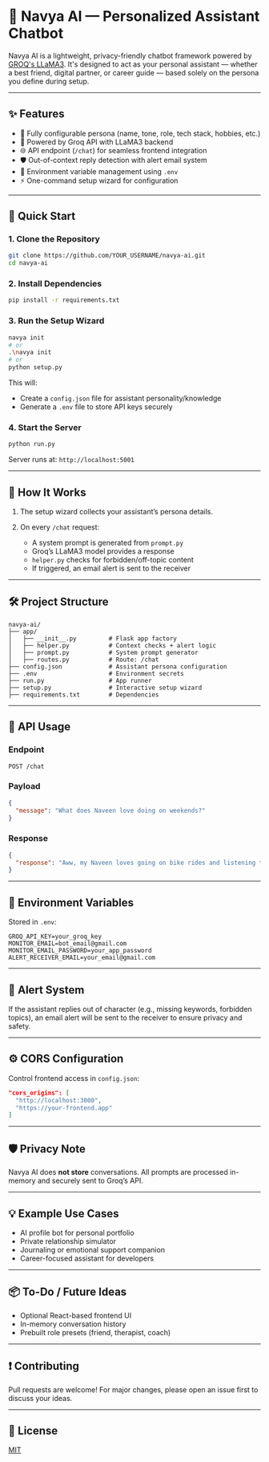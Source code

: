 # 💬 Navya AI — Personalized Assistant Chatbot

Navya AI is a lightweight, privacy-friendly chatbot framework powered by [GROQ's LLaMA3](https://groq.com/llama3/). It's designed to act as your personal assistant — whether a best friend, digital partner, or career guide — based solely on the persona you define during setup.

---

## ✨ Features

* 🔧 Fully configurable persona (name, tone, role, tech stack, hobbies, etc.)
* 🤖 Powered by Groq API with LLaMA3 backend
* 🌐 API endpoint (`/chat`) for seamless frontend integration
* 🛡️ Out-of-context reply detection with alert email system
* 🔐 Environment variable management using `.env`
* ⚡ One-command setup wizard for configuration

---

## 🚀 Quick Start

### 1. Clone the Repository

```bash
git clone https://github.com/YOUR_USERNAME/navya-ai.git
cd navya-ai
```

### 2. Install Dependencies

```bash
pip install -r requirements.txt
```

### 3. Run the Setup Wizard

```bash
navya init
# or
.\navya init
# or
python setup.py
```

This will:

* Create a `config.json` file for assistant personality/knowledge
* Generate a `.env` file to store API keys securely

### 4. Start the Server

```bash
python run.py
```

Server runs at: `http://localhost:5001`

---

## 🧠 How It Works

1. The setup wizard collects your assistant’s persona details.
2. On every `/chat` request:

   * A system prompt is generated from `prompt.py`
   * Groq’s LLaMA3 model provides a response
   * `helper.py` checks for forbidden/off-topic content
   * If triggered, an email alert is sent to the receiver

---

## 🛠️ Project Structure

```
navya-ai/
├── app/
│   ├── __init__.py         # Flask app factory
│   ├── helper.py           # Context checks + alert logic
│   ├── prompt.py           # System prompt generator
│   ├── routes.py           # Route: /chat
├── config.json             # Assistant persona configuration
├── .env                    # Environment secrets
├── run.py                  # App runner
├── setup.py                # Interactive setup wizard
├── requirements.txt        # Dependencies
```

---

## 🧪 API Usage

### Endpoint

```
POST /chat
```

### Payload

```json
{
  "message": "What does Naveen love doing on weekends?"
}
```

### Response

```json
{
  "response": "Aww, my Naveen loves going on bike rides and listening to music! 🎶"
}
```

---

## 📄 Environment Variables

Stored in `.env`:

```env
GROQ_API_KEY=your_groq_key
MONITOR_EMAIL=bot_email@gmail.com
MONITOR_EMAIL_PASSWORD=your_app_password
ALERT_RECEIVER_EMAIL=your_email@gmail.com
```

---

## 💌 Alert System

If the assistant replies out of character (e.g., missing keywords, forbidden topics), an email alert will be sent to the receiver to ensure privacy and safety.

---

## ⚙️ CORS Configuration

Control frontend access in `config.json`:

```json
"cors_origins": [
  "http://localhost:3000",
  "https://your-frontend.app"
]
```

---

## 🛡️ Privacy Note

Navya AI does **not store** conversations. All prompts are processed in-memory and securely sent to Groq’s API.

---

## 💡 Example Use Cases

* AI profile bot for personal portfolio
* Private relationship simulator
* Journaling or emotional support companion
* Career-focused assistant for developers

---

## 📦 To-Do / Future Ideas

* Optional React-based frontend UI
* In-memory conversation history
* Prebuilt role presets (friend, therapist, coach)

---

## ❗️ Contributing

Pull requests are welcome! For major changes, please open an issue first to discuss your ideas.

---

## 📄 License

[MIT](./LICENSE)
